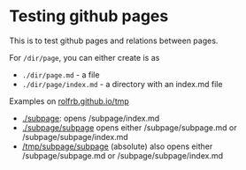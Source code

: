 # Testing github pages

This is to test github pages and relations between pages. 

For `/dir/page`, you can either create is as
* `./dir/page.md` - a file 
* `./dir/page/index.md` - a directory with an index.md file

Examples on [rolfrb.github.io/tmp](https://rolfrb.github.io/tmp)

* [./subpage](./subpage): opens /subpage/index.md
* [./subpage/subpage](./subpage/subpage) opens either /subpage/subpage.md or /subpage/subpage/index.md
* [/tmp/subpage/subpage](/tmp/subpage/subpage) (absolute) also opens either /subpage/subpage.md or /subpage/subpage/index.md

